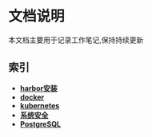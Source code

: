 # 文档说明

本文档主要用于记录工作笔记,保持持续更新

## 索引

- **[harbor安装](./docs/harbor-install.md)**
- **[docker](./docs/docker/index.md)**
- **[kubernetes](./docs/kubernetes/index.md)**
- **[系统安全](./docs/security/index.md)**
- **[PostgreSQL](./docs/db/postgresql/index.md)**
